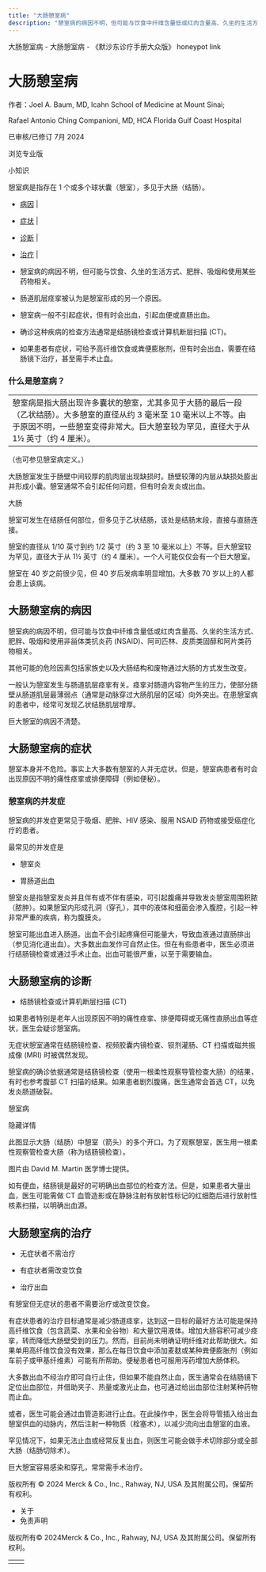 ```yaml
---
title: "大肠憩室病"
description: "憩室病的病因不明，但可能与饮食中纤维含量低或红肉含量高、久坐的生活方式、肥胖、吸烟和使用非甾体类抗炎药 (NSAID)、阿司匹林、皮质类固醇和阿片类药物相关。"
---
```


﻿大肠憩室病 \- 大肠憩室病 \- 《默沙东诊疗手册大众版》 honeypot link

# 大肠憩室病

作者：Joel A. Baum, MD, Icahn School of Medicine at Mount Sinai;

Rafael Antonio Ching Companioni, MD, HCA Florida Gulf Coast Hospital

已审核/已修订 7月 2024

浏览专业版

小知识

憩室病是指存在 1 个或多个球状囊（憩室），多见于大肠（结肠）。

- [病因](#病因_v756504_zh) \|
- [症状](#症状_v756508_zh) \|
- [诊断](#诊断_v756513_zh) \|
- [治疗](#治疗_v756518_zh) \|

- 憩室病的病因不明，但可能与饮食、久坐的生活方式、肥胖、吸烟和使用某些药物相关。

- 肠道肌层痉挛被认为是憩室形成的另一个原因。

- 憩室病一般不引起症状，但有时会出血，引起血便或直肠出血。

- 确诊这种疾病的检查方法通常是结肠镜检查或计算机断层扫描 (CT)。

- 如果患者有症状，可给予高纤维饮食或粪便膨胀剂，但有时会出血，需要在结肠镜下治疗，甚至需手术止血。


### 什么是憩室病？

|     |
| --- |
| 憩室病是指大肠出现许多囊状的憩室，尤其多见于大肠的最后一段（乙状结肠）。大多憩室的直径从约 3 毫米至 10 毫米以上不等。由于原因不明，一些憩室变得非常大。巨大憩室较为罕见，直径大于从 1½ 英寸（约 4 厘米）。<br> |

（也可参见憩室病定义。）

大肠憩室发生于肠壁中间较厚的肌肉层出现缺损时。肠壁较薄的内层从缺损处膨出并形成小囊。憩室通常不会引起任何问题，但有时会发炎或出血。

大肠



憩室可发生在结肠任何部位，但多见于乙状结肠，该处是结肠末段，直接与直肠连接。

憩室的直径从 1/10 英寸到约 1/2 英寸（约 3 至 10 毫米以上）不等。巨大憩室较为罕见，直径大于从 1½ 英寸（约 4 厘米）。一个人可能仅仅会有一个巨大憩室。

憩室在 40 岁之前很少见，但 40 岁后发病率明显增加。大多数 70 岁以上的人都会患上该病。

## 大肠憩室病的病因

憩室病的病因不明，但可能与饮食中纤维含量低或红肉含量高、久坐的生活方式、肥胖、吸烟和使用非甾体类抗炎药 (NSAID)、阿司匹林、皮质类固醇和阿片类药物相关。

其他可能的危险因素包括家族史以及大肠结构和废物通过大肠的方式发生改变。

一般认为憩室发生与肠道肌层痉挛有关。痉挛对肠道内容物产生的压力，使部分肠壁从肠道肌层最薄弱点（通常是动脉穿过大肠肌层的区域）向外突出。在患憩室病的患者中，经常可发现乙状结肠肌层增厚。

巨大憩室的病因不清楚。

## 大肠憩室病的症状

憩室本身并不危险。事实上大多数有憩室的人并无症状。但是，憩室病患者有时会出现原因不明的痛性痉挛或排便障碍（例如便秘）。

### 憩室病的并发症

憩室病的并发症更常见于吸烟、肥胖、HIV 感染、服用 NSAID 药物或接受癌症化疗的患者。

最常见的并发症是

- 憩室炎

- 胃肠道出血


憩室炎是指憩室发炎并且伴有或不伴有感染，可引起腹痛并导致发炎憩室周围积脓（脓肿）。如果憩室内形成孔洞（穿孔），其中的液体和细菌会渗入腹腔，引起一种非常严重的疾病，称为腹膜炎。

憩室可能出血进入肠道。出血不会引起疼痛但可能量大，导致血液通过直肠排出（参见消化道出血）。大多数出血发作可自然止住。但在有些患者中，医生必须进行结肠镜检查或通过手术止血。出血可能很严重，以至于需要输血。

## 大肠憩室病的诊断

- 结肠镜检查或计算机断层扫描 (CT)


如果患者特别是老年人出现原因不明的痛性痉挛、排便障碍或无痛性直肠出血等症状，医生会疑诊憩室病。

无症状憩室通常在结肠镜检查、视频胶囊内镜检查、钡剂灌肠、CT 扫描或磁共振成像 (MRI) 时被偶然发现。

憩室病的确诊依据通常是结肠镜检查（使用一根柔性观察导管检查大肠）的结果，有时也参考腹部 CT 扫描的结果。如果患者剧烈腹痛，医生通常会首选 CT，以免发炎肠道破裂。

憩室病



隐藏详情

此图显示大肠（结肠）中憩室（箭头）的多个开口。为了观察憩室，医生用一根柔性观察管检查大肠（称为结肠镜检查）。

图片由 David M. Martin 医学博士提供。

如有便血，结肠镜是最好的可明确出血部位的检查方法。但是，如果患者大量出血，医生可能需做 CT 血管造影或在静脉注射有放射性标记的红细胞后进行放射性核素扫描，以明确出血源。

## 大肠憩室病的治疗

- 无症状者不需治疗

- 有症状者需改变饮食

- 治疗出血


有憩室但无症状的患者不需要治疗或改变饮食。

有症状患者的治疗目标通常是减少肠道痉挛，达到这一目标的最好方法可能是保持高纤维饮食（包含蔬菜、水果和全谷物）和大量饮用液体。增加大肠容积可减少痉挛，转而降低大肠壁受到的压力。然而，目前尚未明确证明纤维对此帮助很大。如果单用高纤维饮食没有效果，那么在每日饮食中添加麦麸或某种粪便膨胀剂（例如车前子或甲基纤维素）可能有所帮助。便秘患者也可服用泻药增加大肠体积。

大多数出血不经治疗即可自行止住，但如果不能自然止血，医生通常会在结肠镜下定位出血部位，并借助夹子、热量或激光止血，也可通过给出血部位注射某种药物而止血。

或者，医生可能会通过血管造影进行止血。在此操作中，医生会将导管插入给出血憩室供血的动脉内，然后注射一种物质（栓塞术），以减少流向出血憩室的血液。

罕见情况下，如果无法止血或经常反复出血，则医生可能会做手术切除部分或全部大肠（结肠切除术）。

巨大憩室容易感染和穿孔，常常需手术治疗。



版权所有 © 2024
Merck & Co., Inc., Rahway, NJ, USA 及其附属公司。保留所有权利。

- 关于
- 免责声明

版权所有© 2024Merck & Co., Inc., Rahway, NJ, USA 及其附属公司。保留所有权利。

|     |     |
| --- | --- |
|  |  |